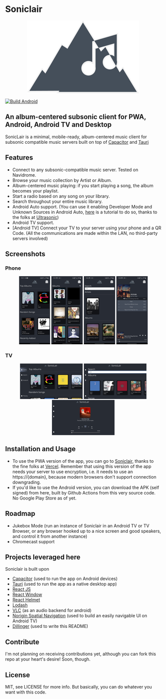 # Soniclair

<p align="middle">
   <img src="./logo.svg">
</p>


[![Build Android](https://github.com/thelinkin3000/SonicLair/actions/workflows/android-build.yaml/badge.svg)](https://github.com/thelinkin3000/SonicLair/actions/workflows/android-build.yaml)


## An album-centered subsonic client for PWA, Android, Android TV and Desktop

SonicLair is a minimal, mobile-ready, album-centered music client for subsonic compatible music servers built on top of [Capacitor] and [Tauri]

## Features

- Connect to any subsonic-compatible music server. Tested on Navidrome.
- Browse your music collection by Artist or Album.
- Album-centered music playing: if you start playing a song, the album becomes your playlist.
- Start a radio based on any song on your library.
- Search throughout your entire music library.
- Android Auto support. (You can use it enabling Developer Mode and Unknown Sources in Android Auto, [here] is a tutorial to do so, thanks to the folks at [Ultrasonic])
- Android TV support.
- [Android TV] Connect your TV to your server using your phone and a QR Code. (All the communications are made within the LAN, no third-party servers involved)

## Screenshots
### Phone
<p align="middle">
<img src="./assets/phoneScreenshot1.jpg" width="20%">
<img src="./assets/phoneScreenshot2.jpg" width="20%">
<img src="./assets/phoneScreenshot3.jpg" width="20%">
<img src="./assets/phoneScreenshot4.jpg" width="20%">
</p>

### TV
<p align="middle">
<img src="./assets/tvScreenshot1.png" width="40%">
<img src="./assets/tvScreenshot2.png" width="40%">
<img src="./assets/tvScreenshot3.png" width="40%">
</p>

## Installation and Usage

- To use the PWA version of the app, you can go to [Soniclair], thanks to the fine folks at [Vercel]. Remember that using this version of the app needs your server to use encryption, i.e. it needs to use an https://{domain}, because modern browsers don't support connection downgrading.
- If you'd like to use the Android version, you can download the APK (self signed) from here, built by Github Actions from this very source code. No Google Play Store as of yet.

## Roadmap
- Jukebox Mode (run an instance of Soniclair in an Android TV or TV Browser, or any browser hooked up to a nice screen and good speakers, and control it from another instance)
- Chromecast support

## Projects leveraged here

Soniclair is built upon

- [Capacitor] (used to run the app on Android devices)
- [Tauri] (used to run the app as a native desktop app)
- [React JS]
- [React Window]
- [React Helmet]
- [Lodash]
- [VLC] (as an audio backend for android)
- [Norigin Spatial Navigation] (used to build an easily navigable UI on Android TV)
- [Dillinger] (used to write this README)

## Contribute

I'm not planning on receiving contributions yet, although you can fork this repo at your heart's desire!
Soon, though.

## License

MIT, see LICENSE for more info.
But basically, you can do whatever you want with this code.

[//]: # (These are reference links used in the body of this note and get stripped out when the markdown processor does its job. There is no need to format nicely because it shouldn't be seen. Thanks SO - http://stackoverflow.com/questions/4823468/store-comments-in-markdown-syntax)

   [Capacitor]: <https://capacitorjs.com/r>
   [Tauri]: <https://tauri.studio/>
   [React JS]: <https://reactjs.org/>
   [React Window]: <https://github.com/bvaughn/react-window>
   [React Helmet]: <https://github.com/nfl/react-helmet>
   [Lodash]: <https://lodash.com/>
   [VLC]: <https://www.videolan.org/>
   [Dillinger]: <https://github.com/joemccann/dillinger>
   [Norigin Spatial Navigation]: <ohttps://github.com/NoriginMedia/Norigin-Spatial-Navigation>
   [Soniclair]: <https://soniclair.vercel.app/>
   [here]: <https://github.com/ultrasonic/ultrasonic/wiki/Using-Ultrasonic-with-Android-Auto>
   [Ultrasonic]: <https://github.com/ultrasonic/ultrasonic>
   [Vercel]: <https://vercel.com>